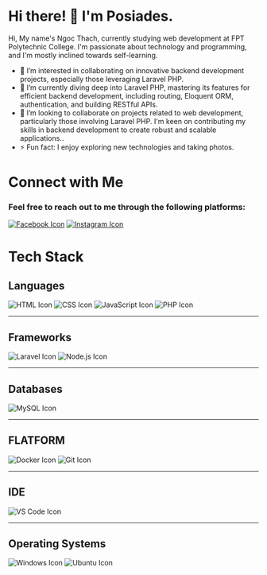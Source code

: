 # Hi there! 👋 I'm Posiades.

Hi, My name's Ngoc Thach, currently studying web development at FPT Polytechnic College. I'm passionate about technology and programming, and I'm mostly inclined towards self-learning.

- 👀 I’m interested in collaborating on innovative backend development projects, especially those leveraging Laravel PHP.
- 🌱 I’m currently diving deep into Laravel PHP, mastering its features for efficient backend development, including routing, Eloquent ORM, authentication, and building RESTful APIs.
- 💞️ I’m looking to collaborate on projects related to web development, particularly those involving Laravel PHP. I'm keen on contributing my skills in backend development to create robust and scalable applications..
- ⚡ Fun fact: I enjoy exploring new technologies and taking photos.

# Connect with Me

### Feel free to reach out to me through the following platforms:
 [![Facebook Icon](https://img.shields.io/badge/Facebook-1877f2?style=for-the-badge&logo=facebook&logoColor=white)](https://www.facebook.com/Posides8) [![Instagram Icon](https://img.shields.io/badge/Instagram-E4405F?style=for-the-badge&logo=instagram&logoColor=white)](https://www.instagram.com/poseides/)

# Tech Stack

## Languages
 ![HTML Icon](https://img.shields.io/badge/HTML5-%23E34F26?style=for-the-badge&logo=html5&logoColor=white)
 ![CSS Icon](https://img.shields.io/badge/CSS3-%231572B6?style=for-the-badge&logo=css3&logoColor=white)
 ![JavaScript Icon](https://img.shields.io/badge/JavaScript-%23323330?style=for-the-badge&logo=javascript&logoColor=%23F7DF1E)
 ![PHP Icon](https://img.shields.io/badge/PHP-%23777BB4?style=for-the-badge&logo=php&logoColor=white)

---

## Frameworks
 ![Laravel Icon](https://img.shields.io/badge/Laravel-%23FF2D20?style=for-the-badge&logo=laravel&logoColor=white) 
 ![Node.js Icon](https://img.shields.io/badge/Node.js-%23339933?style=for-the-badge&logo=node.js&logoColor=white)


---

## Databases
 ![MySQL Icon](https://img.shields.io/badge/MySQL-%2300f?style=for-the-badge&logo=mysql&logoColor=white)

---
## FLATFORM
 ![Docker Icon](https://img.shields.io/badge/Docker-2496ED?style=for-the-badge&logo=docker&logoColor=white)
 ![Git Icon](https://img.shields.io/badge/Git-F05032?style=for-the-badge&logo=git&logoColor=white)


---
## IDE
 ![VS Code Icon](https://img.shields.io/badge/VS_Code-%23007ACC?style=for-the-badge&logo=visual-studio-code&logoColor=white)

---

## Operating Systems
 ![Windows Icon](https://img.shields.io/badge/Windows-%230072C6?style=for-the-badge&logo=windows&logoColor=white)
 ![Ubuntu Icon](https://img.shields.io/badge/Ubuntu-%23E95420?style=for-the-badge&logo=ubuntu&logoColor=white)


